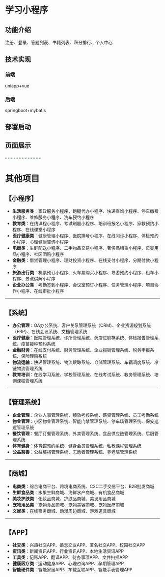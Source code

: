 # 学习小程序

## 功能介绍

注册、登录、答题列表、书籍列表、积分排行、个人中心

## 技术实现

### 前端

uniapp+vue

### 后端

springboot+mybatis

## 部署启动

## 页面展示

<img src="https://school-uniapp.oss-cn-beijing.aliyuncs.com/party_history_uni/%E6%B3%A8%E5%86%8C.jpg" style="zoom: 33%;" />

<img src="https://school-uniapp.oss-cn-beijing.aliyuncs.com/party_history_uni/%E7%99%BB%E5%BD%95.jpg" style="zoom: 33%;" />

<img src="https://school-uniapp.oss-cn-beijing.aliyuncs.com/party_history_uni/%E9%A6%96%E9%A1%B5.jpg" style="zoom: 33%;" />

<img src="https://school-uniapp.oss-cn-beijing.aliyuncs.com/party_history_uni/%E9%80%89%E6%8B%A9%E9%A2%98.jpg" style="zoom: 33%;" />

<img src="https://school-uniapp.oss-cn-beijing.aliyuncs.com/party_history_uni/%E7%9C%8B%E5%9B%BE%E9%80%89%E6%8B%A9.jpg" style="zoom: 33%;" />

<img src="https://school-uniapp.oss-cn-beijing.aliyuncs.com/party_history_uni/%E5%A1%AB%E7%A9%BA%E9%A2%98.jpg" style="zoom: 33%;" />

<img src="https://school-uniapp.oss-cn-beijing.aliyuncs.com/party_history_uni/%E5%AE%8C%E6%88%90%E7%AD%94%E9%A2%98.jpg" style="zoom: 33%;" />

<img src="https://school-uniapp.oss-cn-beijing.aliyuncs.com/party_history_uni/%E4%B9%A6%E7%B1%8D%E5%88%97%E8%A1%A8.jpg" style="zoom: 33%;" />

<img src="https://school-uniapp.oss-cn-beijing.aliyuncs.com/party_history_uni/%E6%96%87%E7%AB%A0%E9%98%85%E8%AF%BB.jpg" style="zoom: 33%;" />

<img src="https://school-uniapp.oss-cn-beijing.aliyuncs.com/party_history_uni/%E7%A7%AF%E5%88%86%E6%8E%92%E8%A1%8C.jpg" style="zoom: 33%;" />

<img src="https://school-uniapp.oss-cn-beijing.aliyuncs.com/party_history_uni/%E4%B8%AA%E4%BA%BA%E4%B8%AD%E5%BF%83.jpg" style="zoom: 33%;" />

<img src="https://school-uniapp.oss-cn-beijing.aliyuncs.com/party_history_uni/%E7%A7%AF%E5%88%86%E8%AE%B0%E5%BD%95.jpg" style="zoom: 33%;" />

<img src="https://school-uniapp.oss-cn-beijing.aliyuncs.com/party_history_uni/%E4%B8%AA%E4%BA%BA%E4%BF%A1%E6%81%AF%E4%BF%AE%E6%94%B9.jpg" style="zoom: 33%;" />

# 其他项目

## 【小程序】

- **生活服务类**：家政服务小程序、跑腿代办小程序、快递查询小程序、停车缴费小程序、维修服务小程序、洗车预约小程序
- **教育类**：在线课程小程序、考试刷题小程序、培训班报名小程序、家教预约小程序、在线课堂小程序
- **医疗健康类**：健康管理小程序、医院排号小程序、在线问诊小程序、体检预约小程序、心理健康咨询小程序
- **电商类**：生鲜配送小程序、二手物品交易小程序、奢侈品租赁小程序、母婴用品小程序、社区团购小程序
- **金融类**：借贷管理小程序、理财投资小程序、在线支付小程序、分期付款小程序
- **旅游出行类**：机票预订小程序、火车票购买小程序、导游预约小程序、租车小程序、景点讲解小程序
- **企业办公类**：考勤签到小程序、会议室预订小程序、任务管理小程序、项目协作小程序、在线审批小程序

------

## 【系统】

- **办公管理**：OA办公系统、客户关系管理系统（CRM）、企业资源规划系统（ERP）、在线会议系统、文档管理系统
- **医疗健康**：医院管理系统、诊所管理系统、药店进销存系统、体检报告管理系统、疫苗接种预约系统
- **金融财务**：在线支付系统、财务管理系统、企业报销管理系统、税务申报系统、保险理赔系统
- **物流运输**：快递管理系统、物流跟踪系统、仓储管理系统、车辆调度系统、冷链物流管理系统
- **教育培训**：在线学习系统、学校管理系统、在线考试系统、教务管理系统、培训课程管理系统

------

## 【管理系统】

- **企业管理**：企业人事管理系统、绩效考核系统、薪资管理系统、员工考勤系统
- **物业管理**：小区物业管理系统、智能门禁管理系统、停车场管理系统、保安巡逻管理系统
- **餐饮管理**：餐厅订餐管理系统、外卖管理系统、食品供应链管理系统、后厨管理系统
- **体育健身**：体育馆预约系统、健身会员管理系统、私教课程管理系统
- **公益慈善**：公益募捐管理系统、志愿者管理系统、养老院管理系统

------

## 【商城】

- **电商类**：综合电商平台、跨境电商系统、C2C二手交易平台、B2B批发商城
- **生鲜食品类**：水果生鲜商城、海鲜水产商城、有机食品商城
- **美妆护肤类**：化妆品商城、护肤品商城、美发用品商城
- **宠物用品类**：宠物食品商城、宠物美容商城、宠物医疗商城
- **文娱类**：在线票务商城、动漫周边商城、游戏道具商城

------

## 【APP】

- **社交类**：兴趣社交APP、婚恋交友APP、匿名社交APP、校园社交APP
- **资讯类**：新闻资讯APP、行业资讯APP、本地生活资讯APP
- **工具类**：记账APP、翻译APP、待办事项APP、文件扫描APP
- **健康医疗类**：运动健身APP、心理咨询APP、孕期管理APP
- **智能硬件类**：智能家居APP、车载互联APP、智能手表管理APP